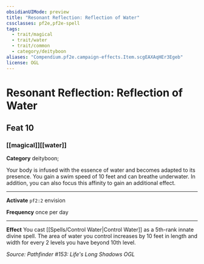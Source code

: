 ```yaml
---
obsidianUIMode: preview
title: "Resonant Reflection: Reflection of Water"
cssclasses: pf2e,pf2e-spell
tags:
  - trait/magical
  - trait/water
  - trait/common
  - category/deityboon
aliases: "Compendium.pf2e.campaign-effects.Item.scgEAXAqHEr3Egeb"
license: OGL
---
```

# Resonant Reflection: Reflection of Water
## Feat 10
### [[magical]][[water]]

**Category** deityboon; 




Your body is infused with the essence of water and becomes adapted to its presence. You gain a swim speed of 10 feet and can breathe underwater. In addition, you can also focus this affinity to gain an additional effect.

* * *

**Activate** `pf2:2` envision

**Frequency** once per day

* * *

**Effect** You cast [[Spells/Control Water|Control Water]] as a 5th-rank innate divine spell. The area of water you control increases by 10 feet in length and width for every 2 levels you have beyond 10th level.

*Source: Pathfinder #153: Life's Long Shadows*
*OGL*